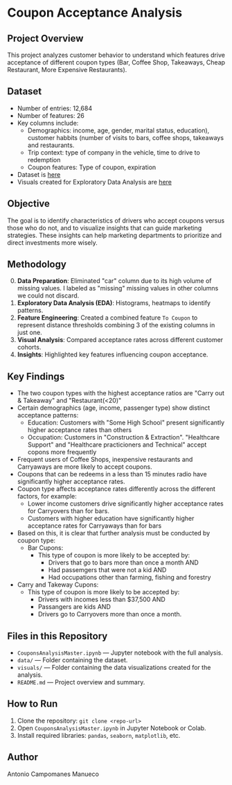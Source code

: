 # Coupon Acceptance Analysis

## Project Overview
This project analyzes customer behavior to understand which features drive acceptance of different coupon types (Bar, Coffee Shop, Takeaways, Cheap Restaurant, More Expensive Restaurants).

## Dataset
- Number of entries: 12,684
- Number of features: 26
- Key columns include:
  - Demographics: income, age, gender, marital status, education), customer habbits (number of visits to bars, coffee shops, takeaways and restaurants.
  - Trip context: type of company in the vehicle, time to drive to redemption
  - Coupon features: Type of coupon, expiration
- Dataset is [here](data/coupons.csv)
- Visuals created for Exploratory Data Analysis are [here](visuals)

## Objective
The goal is to identify characteristics of drivers who accept coupons versus those who do not, and to visualize insights that can guide marketing strategies.
These insights can help marketing departments to prioritize and direct investments more wisely.

## Methodology
0. **Data Preparation**: Eliminated "car" column due to its high volume of missing values. I labeled as "missing" missing values in other columns we could not discard.
1. **Exploratory Data Analysis (EDA)**: Histograms, heatmaps to identify patterns. 
2. **Feature Engineering**: Created a combined feature `To Coupon` to represent distance thresholds combining 3 of the existing columns in just one.
3. **Visual Analysis**: Compared acceptance rates across different customer cohorts.
4. **Insights**: Highlighted key features influencing coupon acceptance.

## Key Findings
- The two coupon types with the highest acceptance ratios are "Carry out & Takeaway" and "Restaurant(<20)"
- Certain demographics (age, income, passenger type) show distinct acceptance patterns:
  - Education: Customers with "Some High School" present significantly higher acceptance rates than others
  - Occupation: Customers in "Construction & Extraction". "Healthcare Support" and "Healthcare practicioners and Technical" accept copons more frequently
- Frequent users of Coffee Shops, inexpensive restaurants and Carryaways are more likely to accept coupons.
- Coupons that can be redeems in a less than 15 minutes radio have significantly higher acceptance rates.
- Coupon type affects acceptance rates differently across the different factors, for example:
  - Lower income customers drive significantly higher acceptance rates for Carryovers than for bars.
  - Customers with higher education have significantly higher acceptance rates for Carryaways than for bars
- Based on this, it is clear that further analysis must be conducted by coupon type:
  - Bar Cupons:
    - This type of coupon is more likely to be accepted by:
      - Drivers that go to bars more than once a month AND
      - Had passemgers that were not a kid AND
      - Had occupations other than farming, fishing and forestry
 - Carry and Takeway Cupons:
    - This type of coupon is more likely to be accepted by:
      - Drivers with incomes less than $37,500 AND
      - Passangers are kids AND
      - Drivers go to Carryovers more than once a month.     
  
## Files in this Repository
- `CouponsAnalysisMaster.ipynb` — Jupyter notebook with the full analysis.
- `data/` — Folder containing the dataset.
- `visuals/` — Folder containing the data visualizations created for the analysis.
- `README.md` — Project overview and summary.

## How to Run
1. Clone the repository: `git clone <repo-url>`
2. Open `CouponsAnalysisMaster.ipynb` in Jupyter Notebook or Colab.
3. Install required libraries: `pandas`, `seaborn`, `matplotlib`, etc.

## Author
Antonio Campomanes Manueco

